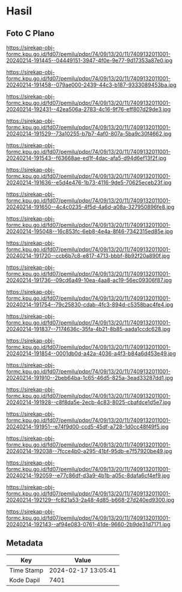 # Hasil

## Foto C Plano

https://sirekap-obj-formc.kpu.go.id/fd07/pemilu/pdpr/74/09/13/20/11/7409132011001-20240214-191445--04449151-3947-4f0e-9e77-9d17353a87e0.jpg

https://sirekap-obj-formc.kpu.go.id/fd07/pemilu/pdpr/74/09/13/20/11/7409132011001-20240214-191458--079ae000-2439-44c3-b187-9333089453ba.jpg

https://sirekap-obj-formc.kpu.go.id/fd07/pemilu/pdpr/74/09/13/20/11/7409132011001-20240214-192431--42ea506a-2783-4c16-9f76-eff807d29de3.jpg

https://sirekap-obj-formc.kpu.go.id/fd07/pemilu/pdpr/74/09/13/20/11/7409132011001-20240214-191529--73a10255-b7b7-4af0-807a-5ba9c30f4662.jpg

https://sirekap-obj-formc.kpu.go.id/fd07/pemilu/pdpr/74/09/13/20/11/7409132011001-20240214-191543--f63668ae-ed1f-4dac-afa5-d94d6ef13f2f.jpg

https://sirekap-obj-formc.kpu.go.id/fd07/pemilu/pdpr/74/09/13/20/11/7409132011001-20240214-191636--e5d4e476-1b73-4116-9de5-70625eceb23f.jpg

https://sirekap-obj-formc.kpu.go.id/fd07/pemilu/pdpr/74/09/13/20/11/7409132011001-20240214-191650--4c4c0235-4f5d-4a6d-a08a-327950896fe8.jpg

https://sirekap-obj-formc.kpu.go.id/fd07/pemilu/pdpr/74/09/13/20/11/7409132011001-20240214-195048--16c853fc-6eb8-4e4a-8f46-7342315ed85e.jpg

https://sirekap-obj-formc.kpu.go.id/fd07/pemilu/pdpr/74/09/13/20/11/7409132011001-20240214-191720--ccb6b7c8-e817-4713-bbbf-8b92f20a890f.jpg

https://sirekap-obj-formc.kpu.go.id/fd07/pemilu/pdpr/74/09/13/20/11/7409132011001-20240214-191736--09cd6a49-10ea-4aa8-ac19-56ec09306f87.jpg

https://sirekap-obj-formc.kpu.go.id/fd07/pemilu/pdpr/74/09/13/20/11/7409132011001-20240214-191754--79c25830-cdab-4fc3-894d-c5358bac4fe4.jpg

https://sirekap-obj-formc.kpu.go.id/fd07/pemilu/pdpr/74/09/13/20/11/7409132011001-20240214-191837--7174636c-35fa-4b21-8b85-aada1ccdc628.jpg

https://sirekap-obj-formc.kpu.go.id/fd07/pemilu/pdpr/74/09/13/20/11/7409132011001-20240214-191854--0001db0d-a42a-4036-a4f3-b84a6d453e49.jpg

https://sirekap-obj-formc.kpu.go.id/fd07/pemilu/pdpr/74/09/13/20/11/7409132011001-20240214-191910--2beb64ba-1c65-46d5-825a-3ead33287dd1.jpg

https://sirekap-obj-formc.kpu.go.id/fd07/pemilu/pdpr/74/09/13/20/11/7409132011001-20240214-191928--c8f8da5e-2ecb-4c83-8025-cbafdce1d5e7.jpg

https://sirekap-obj-formc.kpu.go.id/fd07/pemilu/pdpr/74/09/13/20/11/7409132011001-20240214-191951--e74f9d00-ccd5-45df-a728-1d0cc48f49f5.jpg

https://sirekap-obj-formc.kpu.go.id/fd07/pemilu/pdpr/74/09/13/20/11/7409132011001-20240214-192038--7fcce4b0-a295-41bf-95db-e7f57920be49.jpg

https://sirekap-obj-formc.kpu.go.id/fd07/pemilu/pdpr/74/09/13/20/11/7409132011001-20240214-192059--e77c86df-d3a9-4b1b-a05c-8dafa6cf4ef9.jpg

https://sirekap-obj-formc.kpu.go.id/fd07/pemilu/pdpr/74/09/13/20/11/7409132011001-20240214-192129--fc821a53-2a48-4d85-b668-27d240ed9300.jpg

https://sirekap-obj-formc.kpu.go.id/fd07/pemilu/pdpr/74/09/13/20/11/7409132011001-20240214-192143--af94e083-0761-41de-9660-2b9de31d7171.jpg


## Metadata

| Key        | Value               |
| ---------- | ------------------- |
| Time Stamp | 2024-02-17 13:05:41 |
| Kode Dapil | 7401                |



